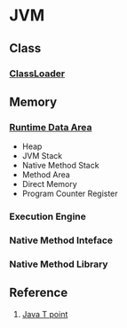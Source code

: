 # JVM



## Class

### [ClassLoader](/docs/CS/Java/JDK/JVM/ClassLoader.md)



## Memory

### [Runtime Data Area](/docs/CS/Java/JDK/JVM/Runtime_Data_Area.md)

- Heap
- JVM Stack
- Native Method Stack
- Method Area
- Direct Memory
- Program Counter Register



### Execution Engine

### Native Method Inteface



### Native Method Library


## Reference
1. [Java T point](https://www.javatpoint.com/jvm-java-virtual-machine)